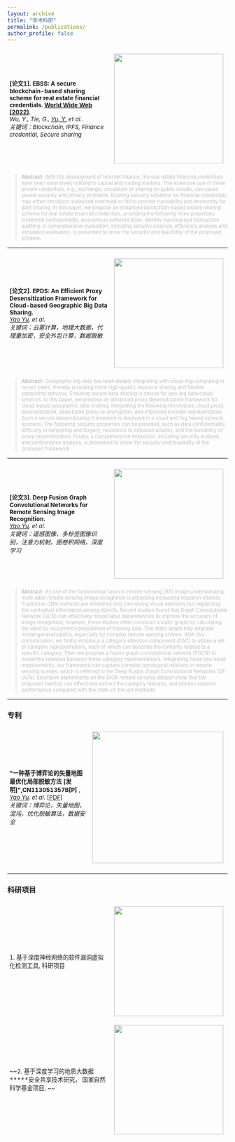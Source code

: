 ```yaml
---
layout: archive
title: "学术科研"
permalink: /publications/
author_profile: false
---
```


<!-- <table style="width:100%;border:None;border-spacing:0px;border-collapse:separate;margin-right:0;margin-left:0;font-size:0.95em;">
  <tr>
    <td style="padding:5px;width:70%;vertical-align:middle;border-right:none;border-bottom:none;">
      <b>1. "MESA: Boost Ensemble Imbalanced Learning with MEta-SAmpler"</b>, 
      <br>
      <u>Zhining Liu</u>, 
      <a href="https://scholar.google.com/citations?hl=en&user=a94WthkAAAAJ"> Pengfei Wei</a>, 
      <a href="https://www.uts.edu.au/staff/jing.jiang"> Jing Jiang</a>, 
      <a href="https://weicao1990.github.io/"> Wei Cao</a>, 
      <a href="https://scholar.google.com/citations?user=pZBEnY8AAAAJ&hl=zh-CN"> Jiang Bian</a>, 
      and 
      <a href="http://yichang-cs.com/"> Yi Chang</a>*, 
      <br>
      <i>in 34th Conference on Neural Information Processing Systems (<b>NeurIPS 2020</b>)</i>. 
      <br>
      [<a href="https://arxiv.org/pdf/2010.08830.pdf">PDF</a>]
      [<a href="https://arxiv.org/abs/2010.08830">arXiv</a>]
      [<a href="https://studio.slideslive.com/web_recorder/share/20201020T134559Z__NeurIPS_posters__17343__mesa-effective-ensemble-imbal?s=d3745afc-cfcf-4d60-9f34-63d3d811b55f">Video</a>]
      [<a href="https://zhuanlan.zhihu.com/p/268539195">Zhihu/知乎</a>] 
      [<a href="https://github.com/ZhiningLiu1998/mesa">Github</a>]
    </td>
    <td style="padding:10px;width:30%;vertical-align:middle;border-right:none;border-bottom:none;">
      <a href="/images/mesa.png">
      <img src='/images/mesa.png' width="300">
      </a>
    </td>
  </tr>
</table>

```bib
@article{liu2020mesa,
  title={MESA: Boost Ensemble Imbalanced Learning with MEta-SAmpler},
  author={Liu, Zhining and Wei, Pengfei and Jiang, Jing and Cao, Wei and Bian, Jiang and Chang, Yi},
  journal={Advances in Neural Information Processing Systems},
  volume={33},
  year={2020}
}
``` -->

<table style="width:100%;border:None;border-spacing:0px;border-collapse:separate;margin-right:0;margin-left:0;font-size:0.95em;">
  <tr>
    <td style="padding:5px;width:70%;vertical-align:middle;border-right:none;border-bottom:none;">
      <b>[论文1]. EBSS: A secure blockchain-based sharing scheme for real estate financial credentials. <a href="https://doi.org/10.1007/s11280-022-01106-2">World Wide Web (2022)</a>.</b> 
      <br>
      <i>Wu, Y., Tie, G., <u>Yu, Y.</u> et al.</i>.  
      <br>
      <i>关键词：Blockchain, IPFS, Finance credential, Secure sharing</i>
    </td>
    <td style="padding:10px;width:30%;vertical-align:middle;border-right:none;border-bottom:none;">
      <a href="images/EBBSmodel.png">
      <img src='images/EBBSmodel.png' width="250">
      </a>
    </td>
  </tr>
</table>
<blockquote style="font-size:0.8em;color:#BFBFBF">
<b>Abstract:</b> With the development of Internet finance, the real estate financial credentials have been extensively utilized in capital and trading markets. The extensive use of these private credentials, e.g., exchange, circulation or sharing on public clouds, can cause severe security and privacy problems. Existing security solutions for financial credentials may either introduce undesired overhead or fail to provide traceability and anonymity for data sharing. In this paper, we propose an enhanced blockchain-based secure sharing scheme for real estate financial credentials, providing the following three properties: credential confidentiality, anonymous authentication, identity tracking and transaction auditing. A comprehensive evaluation, including security analysis, efficiency analysis and simulation evaluation, is presented to show the security and feasibility of the proposed scheme.
</blockquote>

---


<table style="width:100%;border:None;border-spacing:0px;border-collapse:separate;margin-right:0;margin-left:0;font-size:0.95em;">
  <tr>
    <td style="padding:5px;width:70%;vertical-align:middle;border-right:none;border-bottom:none;">
      <b>[论文2]. EPDS: An Efficient Proxy Desensitization Framework for Cloud-based Geographic Big Data Sharing.</b>  
      <br>
      <i><u>Yao Yu</u>, et al</i>.  
      <br>
      <i>关键词：云雾计算，地理大数据，代理重加密，安全外包计算，数据脱敏</i>
    </td>
    <td style="padding:10px;width:30%;vertical-align:middle;border-right:none;border-bottom:none;">
      <a href="images/epds1.jpg">
      <img src='images/epds1.jpg' width="250">
      </a>
    </td>
  </tr>
</table>
<blockquote style="font-size:0.8em;color:#BFBFBF">
<b>Abstract:</b> Geographic big data has been deeply integrating with cloud-fog computing in recent years, thereby providing more high-quality resource sharing and flexible computing services. Ensuring secure data sharing is crucial for geo-big data cloud services. In this paper, we propose an advanced proxy desensitization framework for cloud-based geographic data sharing, integrating the following techniques: cloud proxy desensitization, searchable proxy re-encryption, and improved encoder representation. Such a secure desensitization framework is deployed in a cloud and fog based network scenario. The following security properties can be provided, such as data confidentiality, difficulty in tampering and forgery, resistance to collusion attacks, and the invisibility of proxy desensitization. Finally, a comprehensive evaluation, including security analysis and performance analysis, is presented to show the security and feasibility of the proposed framework.
</blockquote>

---

<table style="width:100%;border:None;border-spacing:0px;border-collapse:separate;margin-right:0;margin-left:0;font-size:0.95em;">
  <tr>
    <td style="padding:5px;width:70%;vertical-align:middle;border-right:none;border-bottom:none;">
      <b>[论文3]. Deep Fusion Graph Convolutional Networks for Remote Sensing Image Recognition.</b> 
      <br>
      <i><u>Yao Yu</u>, et al</i>. 
      <br>
      <i>关键词：遥感图像，多标签图像识别，注意力机制，图卷积网络，深度学习</i>
    </td>
    <td style="padding:10px;width:30%;vertical-align:middle;border-right:none;border-bottom:none;">
      <a href="images/gcn1.jpg">
      <img src='images/gcn1.jpg' width="250">
      </a>
    </td>
  </tr>
</table>
<blockquote style="font-size:0.8em;color:#BFBFBF">
<b>Abstract:</b> As one of the fundamental tasks in remote sensing (RS) image understanding, multi-label remote sensing image recognition is attracting increasing research interest. Traditional CNN methods are limited by only perceiving visual elements but neglecting the contextual information among objects. Recent studies found that Graph Convolutional Network (GCN) can effectively model label dependencies to improve the accuracy of image recognition, however, these studies often construct a static graph by calculating the label co-occurrence possibilities of training data. The static graph may degrade model generalizability, especially for complex remote sensing scenes. With this consideration, we firstly introduce a category attention component (CAC) to obtain a set of category representations, each of which can describe the contents related to a specific category. Then we propose a fusion graph convolutional network (FGCN) to model the relations between these category representations. Integrating these two novel improvements, our framework can capture complex topological relations in remote sensing scenes, which is referred to the Deep Fusion Graph Convolutional Networks (DF-GCN). Extensive experiments on the DIOR remote sensing dataset show that the proposed method can effectively extract the category features, and obtains superior performance compared with the state-of-the-art methods.
</blockquote>

------
### 专利

<table style="width:100%;border:None;border-spacing:0px;border-collapse:separate;margin-right:0;margin-left:0;font-size:0.95em;">
  <tr>
    <td style="padding:5px;width:70%;vertical-align:middle;border-right:none;border-bottom:none;">
      <b>"一种基于博弈论的矢量地图最优化局部脱敏方法 [发明]",CN113051357B[P] </b>,
      <br>
      <i><u>Yao Yu</u>, et al</i>.  [<a href="https://kns.cnki.net/kcms/detail/detail.aspx?dbcode=SCPD&dbname=SCPD202204&filename=CN113051357B">PDF</a>]
      <br>
      <i>关键词：博弈论，矢量地图，混沌，优化脱敏算法，数据安全</i>
      <br>
    </td>
    <td style="padding:10px;width:30%;vertical-align:middle;border-right:none;border-bottom:none;">
      <a href="images/zl1.jpg">
      <img src='images/zl1.jpg' width="300">
      </a>
    </td>
  </tr>
</table>

------
### 科研项目

<table style="width:100%;border:None;border-spacing:0px;border-collapse:separate;margin-right:0;margin-left:0;font-size:0.95em;">
  <tr>
    <td style="padding:5px;width:70%;vertical-align:middle;border-right:none;border-bottom:none;">
      1. 基于深度神经网络的软件漏洞虚拟化检测工具, 科研项目
      <br>
      <!-- <i><u>Yao Yu</u>, et al</i>. -->
    </td>
    <td style="padding:10px;width:30%;vertical-align:middle;border-right:none;border-bottom:none;">
      <a href="images/pj1.png">
      <img src='images/pj1.png' width="250">
      </a>
    </td>
  </tr>
    <tr>
    <td style="padding:5px;width:70%;vertical-align:middle;border-right:none;border-bottom:none;">
~~2. 基于深度学习的地质大数据*****安全共享技术研究， 国家自然科学基金项目, ~~ 
      <br>
      <!-- <i><u>Yao Yu</u>, et al</i>. -->
    </td>
    <td style="padding:10px;width:30%;vertical-align:middle;border-right:none;border-bottom:none;">
      <a href="images/pj2.jpg">
      <img src='images/pj2.jpg' width="250">
      </a>
    </td>
  </tr>
</table>

